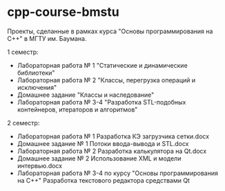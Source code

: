 # cpp-course-bmstu

Проекты, сделанные в рамках курса "Основы программирования на C++" в МГТУ им. Баумана. 

1  семестр:

* Лабораторная работа № 1 "Статические и динамические библиотеки"
* Лабораторная работа № 2 "Классы, перегрузка операций и исключения"
* Домашнее задание "Классы и наследование"
* Лабораторная работа № 3-4 "Разработка STL-подобных контейнеров, итераторов и алгоритмов"

2 семестр:

* Лабораторная работа № 1 Разработка КЭ загрузчика сетки.docx
* Домашнее задание № 1 Потоки ввода-вывода и STL.docx
* Лабораторная работа № 2 Разработка калькулятора на Qt.docx
* Домашнее задание № 2 Использование XML и модели интервью.docx
* Лабораторная работа № 3-4 по курсу "Основы программирования на C++" Разработка текстового редактора средствами Qt



